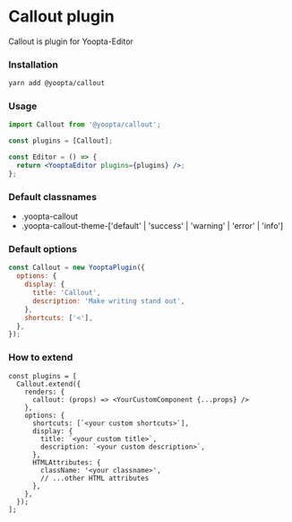 # Callout plugin

Callout is plugin for Yoopta-Editor

### Installation

```bash
yarn add @yoopta/callout
```

### Usage

```jsx
import Callout from '@yoopta/callout';

const plugins = [Callout];

const Editor = () => {
  return <YooptaEditor plugins={plugins} />;
};
```

### Default classnames

- .yoopta-callout
- .yoopta-callout-theme-['default' | 'success' | 'warning' | 'error' | 'info']

### Default options

```js
const Callout = new YooptaPlugin({
  options: {
    display: {
      title: 'Callout',
      description: 'Make writing stand out',
    },
    shortcuts: ['<'],
  },
});
```

### How to extend

```tsx
const plugins = [
  Callout.extend({
    renders: {
      callout: (props) => <YourCustomComponent {...props} />
    },
    options: {
      shortcuts: [`<your custom shortcuts>`],
      display: {
        title: `<your custom title>`,
        description: `<your custom description>`,
      },
      HTMLAttributes: {
        className: '<your classname>',
        // ...other HTML attributes
      },
    },
  });
];
```
